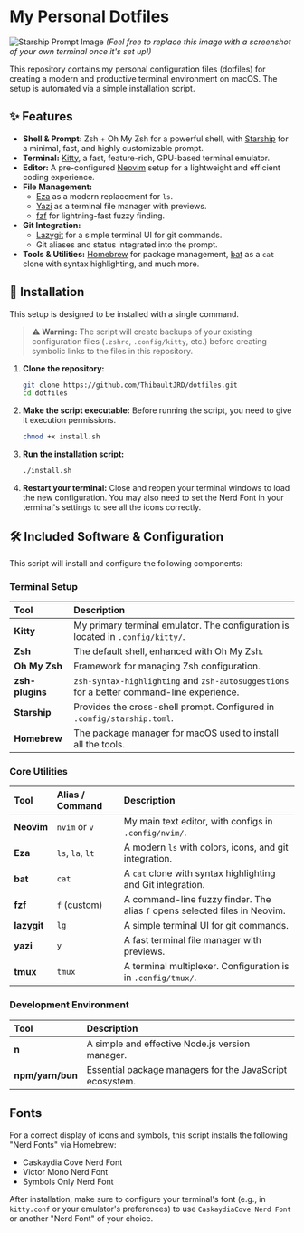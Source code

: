 # My Personal Dotfiles

![Starship Prompt Image](https://starship.rs/presets/pastel-powerline.png)
_(Feel free to replace this image with a screenshot of your own terminal once it's set up!)_

This repository contains my personal configuration files (dotfiles) for creating a modern and productive terminal environment on macOS. The setup is automated via a simple installation script.

## ✨ Features

- **Shell & Prompt:** Zsh + Oh My Zsh for a powerful shell, with [Starship](https://starship.rs/) for a minimal, fast, and highly customizable prompt.
- **Terminal:** [Kitty](https://sw.kovidgoyal.net/kitty/), a fast, feature-rich, GPU-based terminal emulator.
- **Editor:** A pre-configured [Neovim](https://neovim.io/) setup for a lightweight and efficient coding experience.
- **File Management:**
  - [Eza](https://github.com/eza-community/eza) as a modern replacement for `ls`.
  - [Yazi](https://github.com/sxyazi/yazi) as a terminal file manager with previews.
  - [fzf](https://github.com/junegunn/fzf) for lightning-fast fuzzy finding.
- **Git Integration:**
  - [Lazygit](https://github.com/jesseduffield/lazygit) for a simple terminal UI for git commands.
  - Git aliases and status integrated into the prompt.
- **Tools & Utilities:** [Homebrew](https://brew.sh/) for package management, [bat](https://github.com/sharkdp/bat) as a `cat` clone with syntax highlighting, and much more.

## 🚀 Installation

This setup is designed to be installed with a single command.

> **⚠️ Warning:** The script will create backups of your existing configuration files (`.zshrc`, `.config/kitty`, etc.) before creating symbolic links to the files in this repository.

1. **Clone the repository:**

   ```bash
   git clone https://github.com/ThibaultJRD/dotfiles.git
   cd dotfiles
   ```

2. **Make the script executable:**
   Before running the script, you need to give it execution permissions.

   ```bash
   chmod +x install.sh
   ```

3. **Run the installation script:**

   ```bash
   ./install.sh
   ```

4. **Restart your terminal:**
   Close and reopen your terminal windows to load the new configuration. You may also need to set the Nerd Font in your terminal's settings to see all the icons correctly.

## 🛠️ Included Software & Configuration

This script will install and configure the following components:

### Terminal Setup

| Tool            | Description                                                                               |
| :-------------- | :---------------------------------------------------------------------------------------- |
| **Kitty**       | My primary terminal emulator. The configuration is located in `.config/kitty/`.           |
| **Zsh**         | The default shell, enhanced with Oh My Zsh.                                               |
| **Oh My Zsh**   | Framework for managing Zsh configuration.                                                 |
| **zsh-plugins** | `zsh-syntax-highlighting` and `zsh-autosuggestions` for a better command-line experience. |
| **Starship**    | Provides the cross-shell prompt. Configured in `.config/starship.toml`.                   |
| **Homebrew**    | The package manager for macOS used to install all the tools.                              |

### Core Utilities

| Tool        | Alias / Command  | Description                                                                |
| :---------- | :--------------- | :------------------------------------------------------------------------- |
| **Neovim**  | `nvim` or `v`    | My main text editor, with configs in `.config/nvim/`.                      |
| **Eza**     | `ls`, `la`, `lt` | A modern `ls` with colors, icons, and git integration.                     |
| **bat**     | `cat`            | A `cat` clone with syntax highlighting and Git integration.                |
| **fzf**     | `f` (custom)     | A command-line fuzzy finder. The alias `f` opens selected files in Neovim. |
| **lazygit** | `lg`             | A simple terminal UI for git commands.                                     |
| **yazi**    | `y`              | A fast terminal file manager with previews.                                |
| **tmux**    | `tmux`           | A terminal multiplexer. Configuration is in `.config/tmux/`.               |

### Development Environment

| Tool             | Description                                              |
| :--------------- | :------------------------------------------------------- |
| **n**            | A simple and effective Node.js version manager.          |
| **npm/yarn/bun** | Essential package managers for the JavaScript ecosystem. |

## Fonts

For a correct display of icons and symbols, this script installs the following "Nerd Fonts" via Homebrew:

- Caskaydia Cove Nerd Font
- Victor Mono Nerd Font
- Symbols Only Nerd Font

After installation, make sure to configure your terminal's font (e.g., in `kitty.conf` or your emulator's preferences) to use `CaskaydiaCove Nerd Font` or another "Nerd Font" of your choice.
